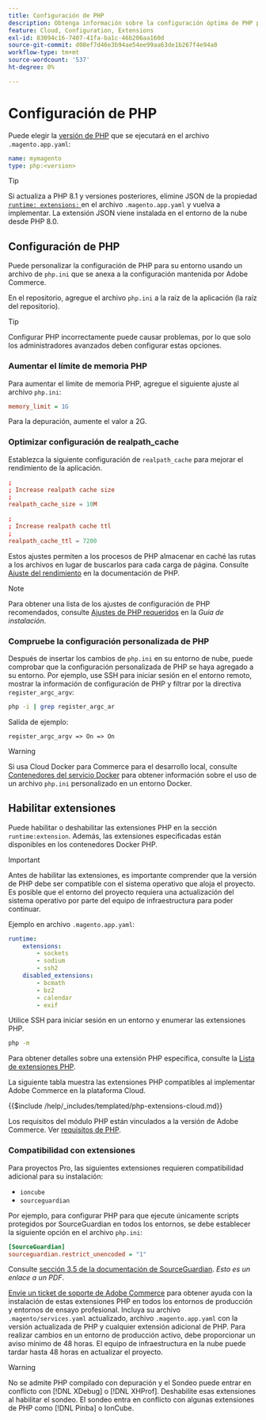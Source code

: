```yaml
---
title: Configuración de PHP
description: Obtenga información sobre la configuración óptima de PHP para la configuración de aplicaciones de Commerce en la infraestructura en la nube.
feature: Cloud, Configuration, Extensions
exl-id: 83094c16-7407-41fa-ba1c-46b206aa160d
source-git-commit: d08ef7d46e3b94ae54ee99aa63de1b267f4e94a0
workflow-type: tm+mt
source-wordcount: '537'
ht-degree: 0%

---
```


# Configuración de PHP

Puede elegir la [versión de PHP](https://experienceleague.adobe.com/docs/commerce-operations/installation-guide/system-requirements.html) que se ejecutará en el archivo `.magento.app.yaml`:

```yaml
name: mymagento
type: php:<version>
```

>[!TIP]
>
>Si actualiza a PHP 8.1 y versiones posteriores, elimine JSON de la propiedad [`runtime: extensions:` ](properties.md#runtime) en el archivo `.magento.app.yaml` y vuelva a implementar. La extensión JSON viene instalada en el entorno de la nube desde PHP 8.0.

## Configuración de PHP

Puede personalizar la configuración de PHP para su entorno usando un archivo de `php.ini` que se anexa a la configuración mantenida por Adobe Commerce.

En el repositorio, agregue el archivo `php.ini` a la raíz de la aplicación (la raíz del repositorio).

>[!TIP]
>
>Configurar PHP incorrectamente puede causar problemas, por lo que solo los administradores avanzados deben configurar estas opciones.

### Aumentar el límite de memoria PHP

Para aumentar el límite de memoria PHP, agregue el siguiente ajuste al archivo `php.ini`:

```ini
memory_limit = 1G
```

Para la depuración, aumente el valor a 2G.

### Optimizar configuración de realpath_cache

Establezca la siguiente configuración de `realpath_cache` para mejorar el rendimiento de la aplicación.

```conf
;
; Increase realpath cache size
;
realpath_cache_size = 10M

;
; Increase realpath cache ttl
;
realpath_cache_ttl = 7200
```

Estos ajustes permiten a los procesos de PHP almacenar en caché las rutas a los archivos en lugar de buscarlos para cada carga de página. Consulte [Ajuste del rendimiento](https://www.php.net/manual/en/ini.core.php) en la documentación de PHP.

>[!NOTE]
>
>Para obtener una lista de los ajustes de configuración de PHP recomendados, consulte [Ajustes de PHP requeridos](https://experienceleague.adobe.com/docs/commerce-operations/installation-guide/prerequisites/php-settings.html) en la _Guía de instalación_.

### Compruebe la configuración personalizada de PHP

Después de insertar los cambios de `php.ini` en su entorno de nube, puede comprobar que la configuración personalizada de PHP se haya agregado a su entorno. Por ejemplo, use SSH para iniciar sesión en el entorno remoto, mostrar la información de configuración de PHP y filtrar por la directiva `register_argc_argv`:

```bash
php -i | grep register_argc_ar
```

Salida de ejemplo:

```text
register_argc_argv => On => On
```

>[!WARNING]
>
>Si usa Cloud Docker para Commerce para el desarrollo local, consulte [Contenedores del servicio Docker](https://developer.adobe.com/commerce/cloud-tools/docker/containers/service/#fpm-container) para obtener información sobre el uso de un archivo `php.ini` personalizado en un entorno Docker.

## Habilitar extensiones

Puede habilitar o deshabilitar las extensiones PHP en la sección `runtime:extension`. Además, las extensiones especificadas están disponibles en los contenedores Docker PHP.

>[!IMPORTANT]
>
>Antes de habilitar las extensiones, es importante comprender que la versión de PHP debe ser compatible con el sistema operativo que aloja el proyecto. Es posible que el entorno del proyecto requiera una actualización del sistema operativo por parte del equipo de infraestructura para poder continuar.

Ejemplo en archivo `.magento.app.yaml`:

```yaml
runtime:
    extensions:
        - sockets
        - sodium
        - ssh2
    disabled_extensions:
        - bcmath
        - bz2
        - calendar
        - exif
```

Utilice SSH para iniciar sesión en un entorno y enumerar las extensiones PHP.

```bash
php -m
```

Para obtener detalles sobre una extensión PHP específica, consulte la [Lista de extensiones PHP](https://www.php.net/manual/en/extensions.alphabetical.php).

La siguiente tabla muestra las extensiones PHP compatibles al implementar Adobe Commerce en la plataforma Cloud.

{{$include /help/_includes/templated/php-extensions-cloud.md}}

Los requisitos del módulo PHP están vinculados a la versión de Adobe Commerce. Ver [requisitos de PHP](https://experienceleague.adobe.com/docs/commerce-operations/installation-guide/prerequisites/php-settings.html).

### Compatibilidad con extensiones

Para proyectos Pro, las siguientes extensiones requieren compatibilidad adicional para su instalación:

- `ioncube`
- `sourceguardian`

Por ejemplo, para configurar PHP para que ejecute únicamente scripts protegidos por SourceGuardian en todos los entornos, se debe establecer la siguiente opción en el archivo `php.ini`:

```ini
[SourceGuardian]
sourceguardian.restrict_unencoded = "1"
```

Consulte [sección 3.5 de la documentación de SourceGuardian](https://sourceguardian.com/demofiles/files/SourceGuardian%20for%20Linux%20User%20Manual.pdf). _Esto es un enlace a un PDF_.

[Envíe un ticket de soporte de Adobe Commerce](https://experienceleague.adobe.com/docs/commerce-knowledge-base/kb/help-center-guide/magento-help-center-user-guide.html#submit-ticket) para obtener ayuda con la instalación de estas extensiones PHP en todos los entornos de producción y entornos de ensayo profesional. Incluya su archivo `.magento/services.yaml` actualizado, archivo `.magento.app.yaml` con la versión actualizada de PHP y cualquier extensión adicional de PHP. Para realizar cambios en un entorno de producción activo, debe proporcionar un aviso mínimo de 48 horas. El equipo de infraestructura en la nube puede tardar hasta 48 horas en actualizar el proyecto.

>[!WARNING]
>
>No se admite PHP compilado con depuración y el Sondeo puede entrar en conflicto con [!DNL XDebug] o [!DNL XHProf]. Deshabilite esas extensiones al habilitar el sondeo. El sondeo entra en conflicto con algunas extensiones de PHP como [!DNL Pinba] o IonCube.

<!-- Last updated from includes: 2025-04-14 09:39:27 -->
